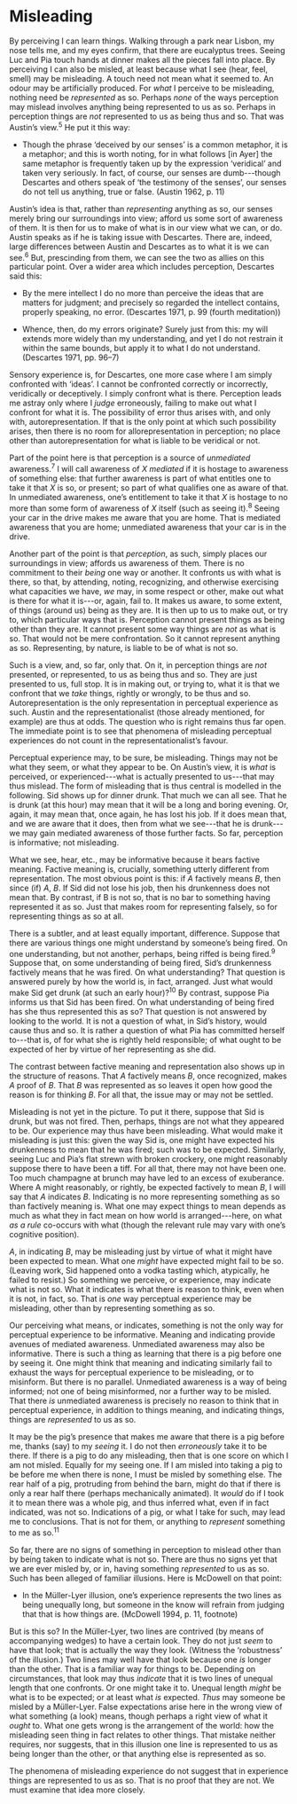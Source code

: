 # Misleading

By perceiving I can learn things. Walking through a park near Lisbon, my nose tells me, and my eyes confirm, that there are eucalyptus trees. Seeing Luc and Pia touch hands at dinner makes all the pieces fall into place. By perceiving I can also be misled, at least because what I see (hear, feel, smell) may be misleading. A touch need not mean what it seemed to. An odour may be artificially produced. For _what_ I perceive to be misleading, nothing need be _represented_ as so. Perhaps _none_ of the ways perception may mislead involves anything being represented to us as so. Perhaps in perception things are _not_ represented to us as being thus and so. That was Austin’s view.<sup>5</sup> He put it this way:

- Though the phrase ‘deceived by our senses’ is a common metaphor, it is a metaphor; and this is worth noting, for in what follows [in Ayer] the same metaphor is frequently taken up by the expression ‘veridical’ and taken very seriously. In fact, of course, our senses are dumb---though Descartes and others speak of ‘the testimony of the senses’, our senses do not tell us anything, true or false. (Austin 1962, p. 11)

Austin’s idea is that, rather than _representing_ anything as so, our senses merely bring our surroundings into view; afford us some sort of awareness of them. It is then for us to make of what is in our view what we can, or do. Austin speaks as if he is taking issue with Descartes. There are, indeed, large differences between Austin and Descartes as to what it is we can see.<sup>6</sup> But, prescinding from them, we can see the two as allies on this particular point. Over a wider area which includes perception, Descartes said this:

- By the mere intellect I do no more than perceive the ideas that are matters for judgment; and precisely so regarded the intellect contains, properly speaking, no error. (Descartes 1971, p. 99 (fourth meditation))

- Whence, then, do my errors originate? Surely just from this: my will extends more widely than my understanding, and yet I do not restrain it within the same bounds, but apply it to what I do not understand. (Descartes 1971, pp. 96–7)

Sensory experience is, for Descartes, one more case where I am simply confronted with ‘ideas’. I cannot be confronted correctly or incorrectly, veridically or deceptively. I simply confront what is there. Perception leads me astray only where I _judge_ erroneously, failing to make out what I confront for what it is. The possibility of error thus arises with, and only with, autorepresentation. If that is the only point at which such possibility arises, then there is no room for allorepresentation in perception; no place other than autorepresentation for what is liable to be veridical or not.

Part of the point here is that perception is a source of _unmediated_ awareness.<sup>7</sup> I will call awareness of _X_ _mediated_ if it is hostage to awareness of something else: that further awareness is part of what entitles one to take it that _X_ is so, or present; so part of what qualifies one as aware of that. In unmediated awareness, one’s entitlement to take it that _X_ is hostage to no more than some form of awareness of _X_ itself (such as seeing it).<sup>8</sup> Seeing your car in the drive makes me aware that you are home. That is mediated awareness that you are home; unmediated awareness that your car is in the drive.

Another part of the point is that _perception_, as such, simply places our surroundings in view; affords us awareness of them. There is no commitment to their _being_ one way or another. It confronts us with what is there, so that, by attending, noting, recognizing, and otherwise exercising what capacities we have, _we_ may, in some respect or other, make out what is there for what it is---or, again, fail to. It makes us aware, to some extent, of things (around us) being as they are. It is then up to us to make out, or try to, which particular ways that is. Perception cannot present things as being other than they are. It cannot present some way things are _not_ as what is so. That would not be mere confrontation. So it cannot represent anything as so. Representing, by nature, is liable to be of what is not so.

Such is a view, and, so far, only that. On it, in perception things are _not_ presented, or represented, to us as being thus and so. They are just presented to us, full stop. It is in making out, or trying to, what it is that we confront that we _take_ things, rightly or wrongly, to be thus and so. Autorepresentation is the only representation in perceptual experience as such. Austin and the representationalist (those already mentioned, for example) are thus at odds. The question who is right remains thus far open. The immediate point is to see that phenomena of misleading perceptual experiences do not count in the representationalist’s favour.

Perceptual experience may, to be sure, be misleading. Things may not be what they seem, or what they appear to be. On Austin’s view, it is _what_ is perceived, or experienced---what is actually presented to us---that may thus mislead. The form of misleading that is thus central is modelled in the following. Sid shows up for dinner drunk. That much we can all see. That he is drunk (at this hour) may mean that it will be a long and boring evening. Or, again, it may mean that, once again, he has lost his job. If it does mean that, and we are aware that it does, then from what we see---that he is drunk---we may gain mediated awareness of those further facts. So far, perception is informative; not misleading.

What we see, hear, etc., may be informative because it bears factive meaning. Factive meaning is, crucially, something utterly different from representation. The most obvious point is this: if _A_ factively means _B_, then since (if) _A_, _B_. If Sid did not lose his job, then his drunkenness does not mean that. By contrast, if B is not so, that is no bar to something having represented it as so. Just that makes room for representing falsely, so for representing things as so at all.

There is a subtler, and at least equally important, difference. Suppose that there are various things one might understand by someone’s being fired. On one understanding, but not another, perhaps, being riffed is being fired.<sup>9</sup> Suppose that, on some understanding of being fired, Sid’s drunkenness factively means that he was fired. On what understanding? That question is answered purely by how the world is, in fact, arranged. Just what would make Sid get drunk (at such an early hour)?<sup>10</sup> By contrast, suppose Pia informs us that Sid has been fired. On what understanding of being fired has she thus represented this as so? That question is not answered by looking to the world. It is not a question of what, in Sid’s history, would cause thus and so. It is rather a question of what Pia has committed herself to---that is, of for what she is rightly held responsible; of what ought to be expected of her by virtue of her representing as she did.

The contrast between factive meaning and representation also shows up in the structure of reasons. That _A_ factively means _B_, once recognized, makes _A_ proof of _B_. That _B_ was represented as so leaves it open how good the reason is for thinking _B_. For all that, the issue may or may not be settled.

Misleading is not yet in the picture. To put it there, suppose that Sid is drunk, but was not fired. Then, perhaps, things are not what they appeared to be. Our experience may thus have been misleading. What would make it misleading is just this: given the way Sid is, one might have expected his drunkenness to mean that he was fired; such was to be expected. Similarly, seeing Luc and Pia’s flat strewn with broken crockery, one might reasonably suppose there to have been a tiff. For all that, there may not have been one. Too much champagne at brunch may have led to an excess of exuberance. Where A might reasonably, or rightly, be expected factively to mean _B_, I will say that _A_ indicates _B_. Indicating is no more representing something as so than factively meaning is. What one may expect things to mean depends as much as what they in fact mean on how world is arranged---here, on what _as a rule_ co-occurs with what (though the relevant rule may vary with one’s cognitive position).

_A_, in indicating _B_, may be misleading just by virtue of what it might have been expected to mean. What one _might_ have expected might fail to be so. (Leaving work, Sid happened onto a vodka tasting which, atypically, he failed to resist.) So something we perceive, or experience, may indicate what is not so. What it indicates is what there is reason to think, even when it is not, in fact, so. That is _one_ way perceptual experience may be misleading, other than by representing something as so.

Our perceiving what means, or indicates, something is not the only way for perceptual experience to be informative. Meaning and indicating provide avenues of mediated awareness. Unmediated awareness may also be informative. There is such a thing as learning that there is a pig before one by seeing it. One might think that meaning and indicating similarly fail to exhaust the ways for perceptual experience to be misleading, or to misinform. But there is no parallel. Unmediated awareness is a way of being informed; not one of being misinformed, nor a further way to be misled. That there _is_ unmediated awareness is precisely no reason to think that in perceptual experience, in addition to things meaning, and indicating things, things are _represented_ to us as so.

It may be the pig’s presence that makes me aware that there is a pig before me, thanks (say) to my _seeing_ it. I do not then _erroneously_ take it to be there. If there is a pig to do any misleading, then that is one score on which I am not misled. Equally for my seeing one. If I am misled into taking a pig to be before me when there is none, I must be misled by something else. The rear half of a pig, protruding from behind the barn, might do that if there is only a rear half there (perhaps mechanically animated). It _would_ do if I took it to mean there was a whole pig, and thus inferred what, even if in fact indicated, was not so. Indications of a pig, or what I take for such, may lead me to conclusions. That is not for them, or anything to _represent_ something to me as so.<sup>11</sup>

So far, there are no signs of something in perception to mislead other than by being taken to indicate what is not so. There are thus no signs yet that we are ever misled by, or in, having something _represented_ to us as so. Such has been alleged of familiar illusions. Here is McDowell on that point:

- In the Müller-Lyer illusion, one’s experience represents the two lines as being unequally long, but someone in the know will refrain from judging that that is how things are. (McDowell 1994, p. 11, footnote)

But is this so? In the Müller-Lyer, two lines are contrived (by means of accompanying wedges) to have a certain look. They do not just _seem_ to have that look; that is actually the way they look. (Witness the ‘robustness’ of the illusion.) Two lines may well have that look because one _is_ longer than the other. That is a familiar way for things to be. Depending on circumstances, that look may thus _indicate_ that it is two lines of unequal length that one confronts. Or one might take it to. Unequal length _might_ be what is to be expected; or at least what _is_ expected. _Thus_ may someone be misled by a Müller-Lyer. False expectations arise here in the wrong view of what something (a look) means, though perhaps a right view of what it _ought_ to. What one gets wrong is the arrangement of the world: how the misleading seen thing in fact relates to other things. That mistake neither requires, nor suggests, that in this illusion one line is represented to us as being longer than the other, or that anything else is represented as so.

The phenomena of misleading experience do not suggest that in experience things are represented to us as so. That is no proof that they are not. We must examine that idea more closely.
